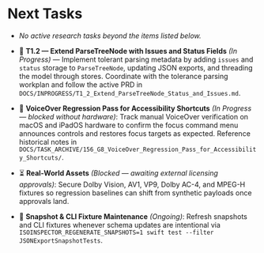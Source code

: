 # Next Tasks

- *No active research tasks beyond the items listed below.*

- 🚧 **T1.2 — Extend ParseTreeNode with Issues and Status Fields** _(In Progress)_ — Implement tolerant parsing metadata by adding `issues` and `status` storage to `ParseTreeNode`, updating JSON exports, and threading the model through stores. Coordinate with the tolerance parsing workplan and follow the active PRD in `DOCS/INPROGRESS/T1_2_Extend_ParseTreeNode_Status_and_Issues.md`.

- 🚧 **VoiceOver Regression Pass for Accessibility Shortcuts** _(In Progress — blocked without hardware)_: Track manual VoiceOver verification on macOS and iPadOS hardware to confirm the focus command menu announces controls and restores focus targets as expected. Reference historical notes in `DOCS/TASK_ARCHIVE/156_G8_VoiceOver_Regression_Pass_for_Accessibility_Shortcuts/`.
- ⏳ **Real-World Assets** _(Blocked — awaiting external licensing approvals)_: Secure Dolby Vision, AV1, VP9, Dolby AC-4, and MPEG-H fixtures so regression baselines can shift from synthetic payloads once approvals land.
- 🔄 **Snapshot & CLI Fixture Maintenance** _(Ongoing)_: Refresh snapshots and CLI fixtures whenever schema updates are intentional via `ISOINSPECTOR_REGENERATE_SNAPSHOTS=1 swift test --filter JSONExportSnapshotTests`.
